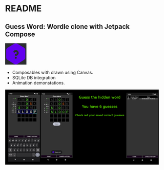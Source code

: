 # README

## Guess Word: Wordle clone with Jetpack Compose

<img src="README_ASSETS/logo.png" alt="image" width="auto" height="70">

* Composables with drawn using Canvas.
* SQLite DB integration
* Animation demonstations.

![Feature graphic](README_ASSETS/featuregraphic.png)